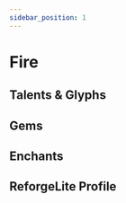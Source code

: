 ```yaml
---
sidebar_position: 1
---
```


# Fire

## Talents & Glyphs

## Gems

## Enchants

## ReforgeLite Profile
